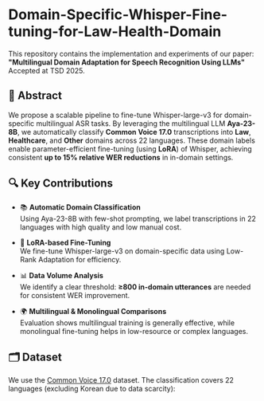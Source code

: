 # Domain-Specific-Whisper-Fine-tuning-for-Law-Health-Domain

This repository contains the implementation and experiments of our paper:  
**"Multilingual Domain Adaptation for Speech Recognition Using LLMs"**  
Accepted at TSD 2025.

## 📝 Abstract

We propose a scalable pipeline to fine-tune Whisper-large-v3 for domain-specific multilingual ASR tasks. By leveraging the multilingual LLM **Aya-23-8B**, we automatically classify **Common Voice 17.0** transcriptions into **Law**, **Healthcare**, and **Other** domains across 22 languages. These domain labels enable parameter-efficient fine-tuning (using **LoRA**) of Whisper, achieving consistent **up to 15% relative WER reductions** in in-domain settings.

## 🔍 Key Contributions

- 📚 **Automatic Domain Classification**  
  Using Aya-23-8B with few-shot prompting, we label transcriptions in 22 languages with high quality and low manual cost.

- 🎯 **LoRA-based Fine-Tuning**  
  We fine-tune Whisper-large-v3 on domain-specific data using Low-Rank Adaptation for efficiency.

- 📊 **Data Volume Analysis**  
  We identify a clear threshold: **≥800 in-domain utterances** are needed for consistent WER improvement.

- 🌍 **Multilingual & Monolingual Comparisons**  
  Evaluation shows multilingual training is generally effective, while monolingual fine-tuning helps in low-resource or complex languages.

## 🗂️ Dataset

We use the [Common Voice 17.0](https://commonvoice.mozilla.org) dataset. The classification covers 22 languages (excluding Korean due to data scarcity):

